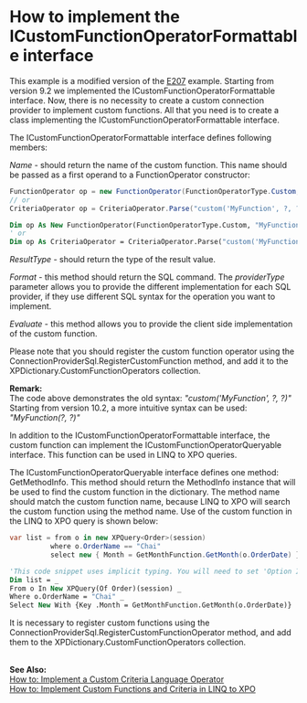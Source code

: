 # How to implement the ICustomFunctionOperatorFormattable interface


<p>This example is a modified version of the <a href="https://www.devexpress.com/Support/Center/p/E207">E207</a> example. Starting from version 9.2 we implemented the ICustomFunctionOperatorFormattable interface. Now, there is no necessity to create a custom connection provider to implement custom functions. All that you need is to create a class implementing the ICustomFunctionOperatorFormattable interface.</p>
<p>The ICustomFunctionOperatorFormattable interface defines following members:</p>
<p><em>Name</em> - should return the name of the custom function. This name should be passed as a first operand to a FunctionOperator constructor:</p>


```cs
FunctionOperator op = new FunctionOperator(FunctionOperatorType.Custom, "MyFunction", operandA, operandB);
// or
CriteriaOperator op = CriteriaOperator.Parse("custom('MyFunction', ?, ?)", operandA, operandB);

```




```vb
Dim op As New FunctionOperator(FunctionOperatorType.Custom, "MyFunction", operandA, operandB)
' or
Dim op As CriteriaOperator = CriteriaOperator.Parse("custom('MyFunction', ?, ?)", operandA, operandB)

```


<p><em>ResultType</em> - should return the type of the result value.</p>
<p><em>Format</em> - this method should return the SQL command. The <em>providerType</em> parameter allows you to provide the different implementation for each SQL provider, if they use different SQL syntax for the operation you want to implement.</p>
<p><em>Evaluate</em> - this method allows you to provide the client side implementation of the custom function.</p>
<p>Please note that you should register the custom function operator using the ConnectionProviderSql.RegisterCustomFunction method, and add it to the XPDictionary.CustomFunctionOperators collection.</p>
<p><strong>Remark:<br> </strong>The code above demonstrates the old syntax: <em>"custom('MyFunction', ?, ?)"</em><br> Starting from version 10.2, a more intuitive syntax can be used: <em>"MyFunction(?, ?)"</em></p>
<p>In addition to the ICustomFunctionOperatorFormattable interface, the custom function can implement the ICustomFunctionOperatorQueryable interface. This function can be used in LINQ to XPO queries.</p>
<p>The ICustomFunctionOperatorQueryable interface defines one method: GetMethodInfo. This method should return the MethodInfo instance that will be used to find the custom function in the dictionary. The method name should match the custom function name, because LINQ to XPO will search the custom function using the method name. Use of the custom function in the LINQ to XPO query is shown below:</p>


```cs
var list = from o in new XPQuery<Order>(session)
          where o.OrderName == "Chai"
          select new { Month = GetMonthFunction.GetMonth(o.OrderDate) };

```




```vb
'This code snippet uses implicit typing. You will need to set 'Option Infer On' in the VB file or set 'Option Infer' at the project level:
Dim list = _
From o In New XPQuery(Of Order)(session) _
Where o.OrderName = "Chai" _
Select New With {Key .Month = GetMonthFunction.GetMonth(o.OrderDate)}

```


<p>It is necessary to register custom functions using the ConnectionProviderSql.RegisterCustomFunctionOperator method, and add them to the XPDictionary.CustomFunctionOperators collection.<br><br></p>
<p><strong>See Also: <br></strong><a href="https://documentation.devexpress.com/CoreLibraries/CustomDocument5206.aspx">How to: Implement a Custom Criteria Language Operator</a> <br><a href="https://documentation.devexpress.com/CoreLibraries/CustomDocument9948.aspx">How to: Implement Custom Functions and Criteria in LINQ to XPO</a> <br><br><br></p>

<br/>


